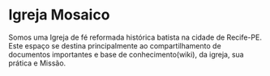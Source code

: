 # Igreja Mosaico
Somos uma Igreja de fé reformada histórica batista na cidade de Recife-PE. Este espaço se destina principalmente ao compartilhamento de documentos importantes e base de conhecimento(wiki), da igreja, sua prática e Missão.
